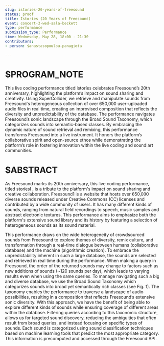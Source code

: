 ```yaml
---
slug: istories-20-years-of-freesound
status: proof
title: Ιstoríes (20 Years of Freesound)
event: concert-3-wed-sala-beckett
type: performance
submission_type: Performance
time: Wednesday, May 28, 18:00 - 21:30
contributors:
- person: $anastasopoulou-panagiota

---
```


# $PROGRAM_NOTE

This live coding performance titled Ιstoríes celebrates Freesound’s 20th anniversary,
highlighting the platform’s impact on sound sharing and creativity. Using SuperCollider, we
retrieve and manipulate sounds from Freesound's heterogeneous collection of over 650,000
user-uploaded audio files in real time, creating an improvised composition that reflects the
diversity and unpredictability of the database. The performance navigates Freesound’s sonic
landscape through the Broad Sound Taxonomy, which categorizes sounds into semantic-based
classes. By embracing the dynamic nature of sound retrieval and remixing, this performance
transforms Freesound into a live instrument. It honors the platform’s collaborative spirit and
open-source ethos while demonstrating the platform’s role in fostering innovation within the
live coding and sound art communities.

# $ABSTRACT

As Freesound marks its 20th anniversary, this live coding performance, titled storíesΙ , is a
tribute to the platform's impact on sound sharing and creative collaboration. Freesound1 is a
website that hosts over 650,000 diverse sounds released under Creative Commons (CC) licenses
and contributed by a wide community of users. It has many different kinds of sounds, ranging
from natural field recordings to speech, music samples and abstract electronic textures. This
performance aims to emphasize both the platform's extensive sound library and its history by
featuring a selection of heterogeneous sounds as its sound material.

This performance draws on the wide heterogeneity of crowdsourced sounds from Freesound to
explore themes of diversity, remix culture, and transformation through a real-time dialogue
between humans (collaborative database) and the machine (algorithmic creation). To embrace
the unpredictability inherent in such a large database, the sounds are selected and retrieved in
real time during the performance. When making a query in Freesound, the order of the
returned sounds may change to factors such as new additions of sounds (~120 sounds per day),
which leads to varying results even when using the same queries. To manage navigating such a
big and diverse database, we use the Broad Sound Taxonomy which categorizes sounds into
broad yet semantically rich classes (see Fig. 1). The taxonomy enables the performance to
traverse a landscape of audio possibilities, resulting in a composition that reflects Freesound’s
extensive sonic diversity. With this approach, we have the benefit of being able to explore
different kinds of sounds while ensuring coverage of different areas within the database.
Filtering queries according to this taxonomic structure, allows us for targeted sound discovery,
reducing the ambiguities that often result from broad queries, and instead focusing on specific
types of sounds. Each sound is categorized using sound classification techniques based on
machine learning tools that predict the most appropriate category. This information is
precomputed and accessed through the Freesound API.
